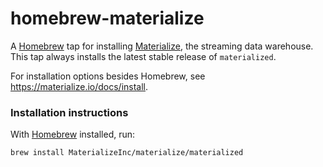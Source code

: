 # homebrew-materialize

A [Homebrew] tap for installing [Materialize], the streaming data warehouse.
This tap always installs the latest stable release of `materialized`.

For installation options besides Homebrew, see
<https://materialize.io/docs/install>.

### Installation instructions

With [Homebrew] installed, run:

```shell
brew install MaterializeInc/materialize/materialized
```

[Materialize]: https://materialize.io
[Homebrew]: https://brew.sh